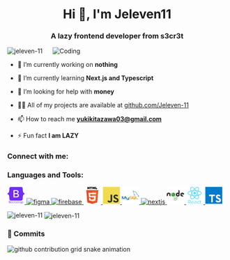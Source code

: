 <h1 align="center">Hi 👋, I'm Jeleven11</h1>
<h3 align="center">A lazy frontend developer from s3cr3t</h3>
<img align="right" alt="Coding" width="400" src="https://media0.giphy.com/media/v1.Y2lkPTc5MGI3NjExajltcXl6bnBhbTNmM2h4bGt6NWNzcGNqaXk0dmpkenFobDZ0bGZibCZlcD12MV9pbnRlcm5hbF9naWZfYnlfaWQmY3Q9Zw/u458Fo50SS1K3kqVyK/giphy.gif">


<p align="left"> <img src="https://komarev.com/ghpvc/?username=jeleven-11&label=Profile%20views&color=0e75b6&style=flat" alt="jeleven-11" /> </p>

- 🔭 I’m currently working on **nothing**

- 🌱 I’m currently learning **Next.js and Typescript**

- 🤝 I’m looking for help with **money**

- 👨‍💻 All of my projects are available at [github.com/Jeleven-11](github.com/Jeleven-11)

- 📫 How to reach me **yukikitazawa03@gmail.com**

- ⚡ Fun fact **I am LAZY**

<h3 align="left">Connect with me:</h3>
<p align="left">
</p>

<h3 align="left">Languages and Tools:</h3>
<p align="left"> <a href="https://getbootstrap.com" target="_blank" rel="noreferrer"> <img src="https://raw.githubusercontent.com/devicons/devicon/master/icons/bootstrap/bootstrap-plain-wordmark.svg" alt="bootstrap" width="40" height="40"/> </a> <a href="https://www.figma.com/" target="_blank" rel="noreferrer"> <img src="https://www.vectorlogo.zone/logos/figma/figma-icon.svg" alt="figma" width="40" height="40"/> </a> <a href="https://firebase.google.com/" target="_blank" rel="noreferrer"> <img src="https://www.vectorlogo.zone/logos/firebase/firebase-icon.svg" alt="firebase" width="40" height="40"/> </a> <a href="https://www.w3.org/html/" target="_blank" rel="noreferrer"> <img src="https://raw.githubusercontent.com/devicons/devicon/master/icons/html5/html5-original-wordmark.svg" alt="html5" width="40" height="40"/> </a> <a href="https://developer.mozilla.org/en-US/docs/Web/JavaScript" target="_blank" rel="noreferrer"> <img src="https://raw.githubusercontent.com/devicons/devicon/master/icons/javascript/javascript-original.svg" alt="javascript" width="40" height="40"/> </a> <a href="https://www.mysql.com/" target="_blank" rel="noreferrer"> <img src="https://raw.githubusercontent.com/devicons/devicon/master/icons/mysql/mysql-original-wordmark.svg" alt="mysql" width="40" height="40"/> </a> <a href="https://nextjs.org/" target="_blank" rel="noreferrer"> <img src="https://cdn.worldvectorlogo.com/logos/nextjs-2.svg" alt="nextjs" width="40" height="40"/> </a> <a href="https://nodejs.org" target="_blank" rel="noreferrer"> <img src="https://raw.githubusercontent.com/devicons/devicon/master/icons/nodejs/nodejs-original-wordmark.svg" alt="nodejs" width="40" height="40"/> </a> <a href="https://reactjs.org/" target="_blank" rel="noreferrer"> <img src="https://raw.githubusercontent.com/devicons/devicon/master/icons/react/react-original-wordmark.svg" alt="react" width="40" height="40"/> </a> <a href="https://www.typescriptlang.org/" target="_blank" rel="noreferrer"> <img src="https://raw.githubusercontent.com/devicons/devicon/master/icons/typescript/typescript-original.svg" alt="typescript" width="40" height="40"/> </a> </p>

<p><img align="left" src="https://github-readme-stats.vercel.app/api/top-langs?username=jeleven-11&show_icons=true&locale=en&layout=compact" alt="jeleven-11" /></p>

<p>&nbsp;<img align="center" src="https://github-readme-stats.vercel.app/api?username=jeleven-11&show_icons=true&locale=en" alt="jeleven-11" /></p>

### 🐍 Commits
<picture>
  <source media="(prefers-color-scheme: dark)" srcset="https://raw.githubusercontent.com/Jeleven-11/Jeleven-11/output/github-contribution-grid-snake-dark.svg" />
  <source media="(prefers-color-scheme: light)" srcset="https://raw.githubusercontent.com/Jeleven-11/Jeleven-11/output/github-contribution-grid-snake.svg" />
  <img alt="github contribution grid snake animation" src="https://raw.githubusercontent.com/Jeleven-11/Jeleven-11/output/github-contribution-grid-snake.svg" />
</picture>

